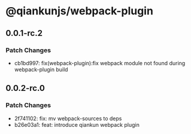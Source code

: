 # @qiankunjs/webpack-plugin

## 0.0.1-rc.2

### Patch Changes

- cb1bd997: fix(webpack-plugin):fix webpack module not found during webpack-plugin build

## 0.0.2-rc.0

### Patch Changes

- 2f741102: fix: mv webpack-sources to deps
- b26e03a1: feat: introduce qiankun webpack plugin
